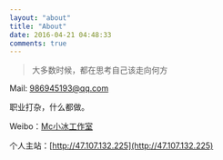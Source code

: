 ```yaml
---
layout: "about"
title: "About"
date: 2016-04-21 04:48:33
comments: true
---
```



>大多数时候，都在思考自己该走向何方

Mail: 986945193@qq.com

职业打杂，什么都做。

Weibo：[Mc小冰工作室](http://weibo.com/mcxiaobing)

个人主站：[http://47.107.132.225](http://47.107.132.225)
